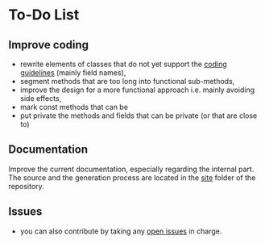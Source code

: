 # To-Do List 

## Improve coding

- rewrite elements of classes that do not yet support the [coding guidelines](https://github.com/grame-cncm/guidolib/wiki/Guidelines) (mainly field names),
- segment methods that are too long into functional sub-methods,
- improve the design for a more functional approach i.e. mainly avoiding side effects,
- mark const methods that can be
- put private the methods and fields that can be private (or that are close to)

## Documentation

Improve the current documentation, especially regarding the internal part. The source and the generation process are located in the [site](https://github.com/grame-cncm/guidolib/blob/dev/site) folder of the repository.

<!-- - improve chords handling : currently there is no chord object, a chord is actually a series of notes framed by `empty` elements and the musical information is split between notes and empty. A ARChordTag and a GRChordTag exist but they seem to correspond to an obsolete \chord tag and to be never used. -->


## Issues

- you can also contribute by taking any [open issues](https://github.com/grame-cncm/guidolib/issues) in charge.
